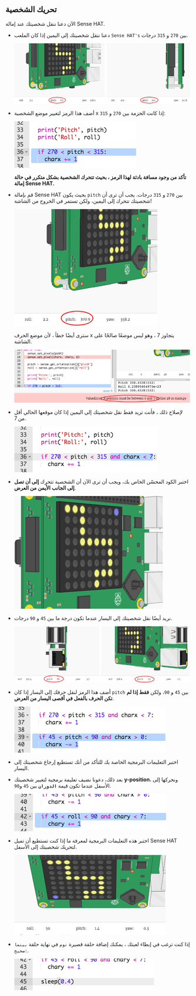 ## تحريك الشخصية

الآن دعنا ننقل شخصيتك عند إمالة Sense HAT.

+ دعنا ننقل شخصيتك إلى اليمين إذا كان الملعب `Sense HAT's` بين `270` و `315` درجات.
    
    ![لقطة الشاشة](images/tightrope-right-values.png)

+ أضف هذا الرمز لتغيير موضع الشخصية x إذا كانت الحزمة بين `270` و `315`:
    
    ![لقطة الشاشة](images/tightrope-charx-plus.png)
    
    **تأكد من وجود مسافة بادئة لهذا الرمز ، بحيث تتحرك الشخصية بشكل متكرر في حالة إمالة Sense HAT.**

+ قم بإمالة Sense HAT بحيث يكون `pitch` بين `270` و `315` درجات. يجب أن ترى أن شخصيتك تتحرك إلى اليمين، ولكن تستمر في الخروج من الشاشة!
    
    ![لقطة الشاشة](images/tightrope-charx-test-bug.png)
    
    سترى أيضًا خطأ ، لأن موضع الحرف x يتجاوز 7 ، وهو ليس موضعًا صالحًا على الشاشة.
    
    ![لقطة الشاشة](images/tightrope-charx-test-error.png)

+ لإصلاح ذلك ، فأنت تريد فقط نقل شخصيتك إلى اليمين إذا كان موقعها الحالي أقل من 7.
    
    ![لقطة الشاشة](images/tightrope-charx-test-fix.png)

+ اختبر الكود المحسّن الخاص بك، ويجب أن ترى الآن أن الشخصية تتحرك **إلى أن تصل إلى الجانب الأيمن من العرض**.
    
    ![لقطة الشاشة](images/tightrope-charx-test2.png)

+ نريد أيضًا نقل شخصيتك إلى اليسار عندما تكون درجة ما بين `45` و `90` درجات.
    
    ![لقطة الشاشة](images/tightrope-left-values.png)

+ أضف هذا الرمز لنقل حرفك إلى اليسار إذا كان `pitch` بين `45` و `90`، ولكن **فقط إذا لم تكن الحرف بالفعل في أقصى اليسار من العرض**.
    
    ![لقطة الشاشة](images/tightrope-charx-minus.png)

+ اختبر التعليمات البرمجية الخاصة بك للتأكد من أنك تستطيع إرجاع شخصيتك إلى اليسار.

+ بعد ذلك، دعونا نضيف تعليمة برمجية لتغيير شخصيتك **y-position**، ونحركها إلى الأسفل عندما تكون قيمة **`الدوران`** بين `45` و`90`.
    
    ![لقطة الشاشة](images/tightrope-chary-plus.png)

+ اختبر هذه التعليمات البرمجية لمعرفة ما إذا كنت تستطيع أن تميل Sense HAT لتحريك شخصيتك إلى الأسفل.
    
    ![لقطة الشاشة](images/tightrope-chary-plus-test.png)

+ إذا كنت ترغب في إبطاء لعبتك ، يمكنك إضافة حلقة قصيرة `نوم` في نهاية حلقة `بينما صحيح:`.
    
    ![لقطة الشاشة](images/tightrope-sleep.png)